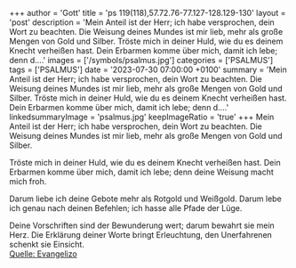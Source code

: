 +++
author = 'Gott'
title = 'ps 119(118),57.72.76-77.127-128.129-130'
layout = 'post'
description = 'Mein Anteil ist der Herr; ich habe versprochen, dein Wort zu beachten. Die Weisung deines Mundes ist mir lieb, mehr als große Mengen von Gold und Silber.  Tröste mich in deiner Huld, wie du es deinem Knecht verheißen hast. Dein Erbarmen komme über mich, damit ich lebe; denn d....'
images = ['/symbols/psalmus.jpg']
categories = ['PSALMUS']
tags = ['PSALMUS']
date = '2023-07-30 07:00:00 +0100'
summary = 'Mein Anteil ist der Herr; ich habe versprochen, dein Wort zu beachten. Die Weisung deines Mundes ist mir lieb, mehr als große Mengen von Gold und Silber.  Tröste mich in deiner Huld, wie du es deinem Knecht verheißen hast. Dein Erbarmen komme über mich, damit ich lebe; denn d....'
linkedsummaryImage = 'psalmus.jpg'
keepImageRatio = 'true'
+++
Mein Anteil ist der Herr;
ich habe versprochen, dein Wort zu beachten.
Die Weisung deines Mundes ist mir lieb,
mehr als große Mengen von Gold und Silber.

Tröste mich in deiner Huld,
wie du es deinem Knecht verheißen hast.
Dein Erbarmen komme über mich, damit ich lebe;
denn deine Weisung macht mich froh.<!--more-->

Darum liebe ich deine Gebote
mehr als Rotgold und Weißgold.
Darum lebe ich genau nach deinen Befehlen;
ich hasse alle Pfade der Lüge.

Deine Vorschriften sind der Bewunderung wert;
darum bewahrt sie mein Herz.
Die Erklärung deiner Worte bringt Erleuchtung,
den Unerfahrenen schenkt sie Einsicht.<br> [Quelle: Evangelizo](https://evangeliumtagfuertag.org/DE/gospel)